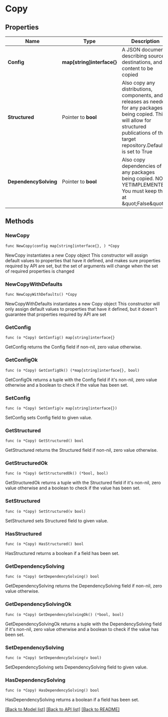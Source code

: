 # Copy

## Properties

Name | Type | Description | Notes
------------ | ------------- | ------------- | -------------
**Config** | **map[string]interface{}** | A JSON document describing sources, destinations, and content to be copied | 
**Structured** | Pointer to **bool** | Also copy any distributions, components, and releases as needed for any packages being copied. This will allow for structured publications of the target repository.Default is set to True | [optional] [default to true]
**DependencySolving** | Pointer to **bool** | Also copy dependencies of any packages being copied. NOT YETIMPLEMENTED! You must keep this at \&quot;False\&quot;! | [optional] [default to false]

## Methods

### NewCopy

`func NewCopy(config map[string]interface{}, ) *Copy`

NewCopy instantiates a new Copy object
This constructor will assign default values to properties that have it defined,
and makes sure properties required by API are set, but the set of arguments
will change when the set of required properties is changed

### NewCopyWithDefaults

`func NewCopyWithDefaults() *Copy`

NewCopyWithDefaults instantiates a new Copy object
This constructor will only assign default values to properties that have it defined,
but it doesn't guarantee that properties required by API are set

### GetConfig

`func (o *Copy) GetConfig() map[string]interface{}`

GetConfig returns the Config field if non-nil, zero value otherwise.

### GetConfigOk

`func (o *Copy) GetConfigOk() (*map[string]interface{}, bool)`

GetConfigOk returns a tuple with the Config field if it's non-nil, zero value otherwise
and a boolean to check if the value has been set.

### SetConfig

`func (o *Copy) SetConfig(v map[string]interface{})`

SetConfig sets Config field to given value.


### GetStructured

`func (o *Copy) GetStructured() bool`

GetStructured returns the Structured field if non-nil, zero value otherwise.

### GetStructuredOk

`func (o *Copy) GetStructuredOk() (*bool, bool)`

GetStructuredOk returns a tuple with the Structured field if it's non-nil, zero value otherwise
and a boolean to check if the value has been set.

### SetStructured

`func (o *Copy) SetStructured(v bool)`

SetStructured sets Structured field to given value.

### HasStructured

`func (o *Copy) HasStructured() bool`

HasStructured returns a boolean if a field has been set.

### GetDependencySolving

`func (o *Copy) GetDependencySolving() bool`

GetDependencySolving returns the DependencySolving field if non-nil, zero value otherwise.

### GetDependencySolvingOk

`func (o *Copy) GetDependencySolvingOk() (*bool, bool)`

GetDependencySolvingOk returns a tuple with the DependencySolving field if it's non-nil, zero value otherwise
and a boolean to check if the value has been set.

### SetDependencySolving

`func (o *Copy) SetDependencySolving(v bool)`

SetDependencySolving sets DependencySolving field to given value.

### HasDependencySolving

`func (o *Copy) HasDependencySolving() bool`

HasDependencySolving returns a boolean if a field has been set.


[[Back to Model list]](../README.md#documentation-for-models) [[Back to API list]](../README.md#documentation-for-api-endpoints) [[Back to README]](../README.md)


